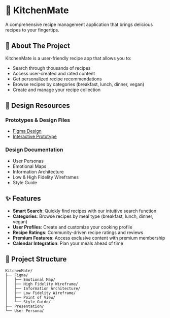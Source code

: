 # 🍳 KitchenMate

A comprehensive recipe management application that brings delicious recipes to your fingertips.

## 📱 About The Project

KitchenMate is a user-friendly recipe app that allows you to:
- Search through thousands of recipes
- Access user-created and rated content
- Get personalized recipe recommendations
- Browse recipes by categories (breakfast, lunch, dinner, vegan)
- Create and manage your recipe collection

## 🎨 Design Resources

### Prototypes & Design Files
- [Figma Design](https://www.figma.com/design/YsR6fR9V6r8llOXqBWg5DR/Kitchen-----------Mate?node-id=0-1&p=f)
- [Interactive Prototype](https://www.figma.com/proto/YsR6fR9V6r8llOXqBWg5DR/Kitchen-----------Mate?node-id=142-1366&t=wBCO5obrJszu6Q6T-1&scaling=scale-down&content-scaling=fixed&page-id=0%3A1&starting-point-node-id=391%3A2357)

### Design Documentation
- User Personas
- Emotional Maps
- Information Architecture
- Low & High Fidelity Wireframes
- Style Guide

## ✨ Features

- **Smart Search**: Quickly find recipes with our intuitive search function
- **Categories**: Browse recipes by meal type (breakfast, lunch, dinner, vegan)
- **User Profiles**: Create and customize your cooking profile
- **Recipe Ratings**: Community-driven recipe ratings and reviews
- **Premium Features**: Access exclusive content with premium membership
- **Calendar Integration**: Plan your meals ahead of time

## 📁 Project Structure

```
KitchenMate/
├── Figma/
│   ├── Emotional Map/
│   ├── High Fidelity Wireframe/
│   ├── Information Architecture/
│   ├── Low Fidelity Wireframe/
│   ├── Point of View/
│   └── Style Guide/
├── Presentation/
└── User Persona/

